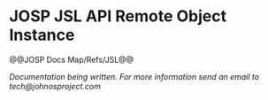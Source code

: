 # JOSP JSL API Remote Object Instance

@@JOSP Docs Map/Refs/JSL@@

_Documentation being written.
For more information send an email to tech@johnosproject.com_

